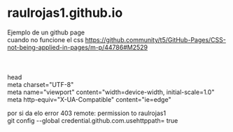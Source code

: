 # raulrojas1.github.io
Ejemplo de un github page <br/>
 cuando no funcione el css  https://github.community/t5/GitHub-Pages/CSS-not-being-applied-in-pages/m-p/44786#M2529 <br/> <br/>
  <br/> <br/>
 head <br/>
        meta charset="UTF-8" <br/>
        meta name="viewport" content="width=device-width, initial-scale=1.0" <br/>
        meta http-equiv="X-UA-Compatible" content="ie=edge" <br/>
 
        
        
por si da elo error 403 remote: permission to raulrojas1 <br/>
git config --global credential.github.com.usehttppath= true
